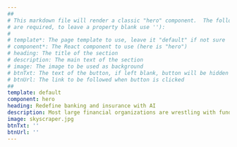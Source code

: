 ```yaml
---
##
# This markdown file will render a classic "hero" component.  The following properties may be set (properties with * 
# are required, to leave a property blank use ''):
#
# template*: The page template to use, leave it "default" if not sure
# component*: The React component to use (here is "hero")
# heading: The title of the section
# description: The main text of the section
# image: The image to be used as background
# btnTxt: The text of the button, if left blank, button will be hidden
# btnUrl: The link to be followed when button is clicked
##
template: default
component: hero
heading: Redefine banking and insurance with AI
description: Most large financial organizations are wrestling with fundamental data management challenges. Traditional technologies are struggling to meet these challenges and they demand a new approach. Forward thinking organizations are deploying semantic Knowledge Graphs as a powerful option.
image: skyscraper.jpg
btnTxt: ''
btnUrl: ''
---
```

